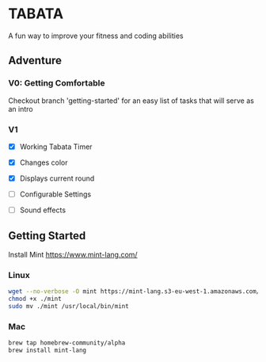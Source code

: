 # TABATA

A fun way to improve your fitness and coding abilities

## Adventure

### V0: Getting Comfortable
Checkout branch 'getting-started' for an easy list of tasks that will serve as an intro

### V1
- [x] Working Tabata Timer
- [x] Changes color
- [x] Displays current round
- [ ] Configurable Settings
- [ ] Sound effects



## Getting Started
Install Mint https://www.mint-lang.com/

### Linux
```sh
wget --no-verbose -O mint https://mint-lang.s3-eu-west-1.amazonaws.com/mint-latest-linux
chmod +x ./mint
sudo mv ./mint /usr/local/bin/mint
```
### Mac
```sh
brew tap homebrew-community/alpha
brew install mint-lang
```
